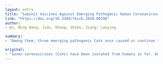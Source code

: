 ```yaml
---
layout: entry
title: "Subunit Vaccines Against Emerging Pathogenic Human Coronaviruses"
link: "https://doi.org/10.3389/fmicb.2020.00298"
author:
- Du, Ning Wang; Jian, Shang; Shibo, Jiang; Lanying

summary:
- "Among them, three emerging pathogenic CoVs once caused or continue to cause severe infections in humans. SARS-CoV infection in humans (with about 10% case fatality rate) was first reported from China in 2002. MERS-coV infection (2019-nCoV) in humans is currently infecting more than 70000 people. The intermediate host is still under investigation and the vaccines against this new CoV have not been approved for use. This review will be helpful for rapid development of vaccines."

original:
- "Seven coronaviruses (CoVs) have been isolated from humans so far. Among them, three emerging pathogenic CoVs, including severe acute respiratory syndrome coronavirus (SARS-CoV), Middle East respiratory syndrome coronavirus (MERS-CoV), and a newly identified CoV (2019-nCoV), once caused or continue to cause severe infections in humans, posing significant threats to global public health. SARS-CoV infection in humans (with about 10% case fatality rate) was first reported from China in 2002, while MERS-CoV infection in humans (with about 34.4% case fatality rate) was first reported from Saudi Arabia in June 2012. 2019-nCoV was first reported from China in December 2019, and is currently infecting more than 70000 people (with about 2.7% case fatality rate). Both SARS-CoV and MERS-CoV are zoonotic viruses, using bats as their natural reservoirs, and then transmitting through intermediate hosts, leading to human infections. Nevertheless, the intermediate host for 2019-nCoV is still under investigation and the vaccines against this new CoV have not been available. Although a variety of vaccines have been developed against infections of SARS-CoV and MERS-CoV, none of them has been approved for use in humans. In this review, we have described the structure and function of key proteins of emerging human CoVs, overviewed the current vaccine types to be developed against SARS-CoV and MERS-CoV, and summarized recent advances in subunit vaccines against these two pathogenic human CoVs. These subunit vaccines are introduced on the basis of full-length spike (S) protein, receptor-binding domain (RBD), non-RBD S protein fragments, and non-S structural proteins, and the potential factors affecting these subunit vaccines are also illustrated. Overall, this review will be helpful for rapid design and development of vaccines against the new 2019-nCoV and any future CoVs with pandemic potential. This review was written for the topic of Antivirals for Emerging Viruses: Vaccines and Therapeutics in the Virology section of Frontiers in Microbiology."
---
```


